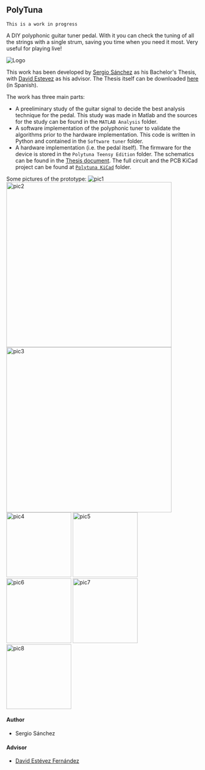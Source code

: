 PolyTuna
-----

    This is a work in progress
    
A DIY polyphonic guitar tuner pedal. With it you can check the tuning of all the strings with a single strum, saving you time when you need it most. Very useful for playing live!

![Logo](doc/img/lots-of-tuna-fish.png)

This work has been developed by [Sergio Sánchez](https://github.com/SerjSanchez) as his Bachelor's Thesis, with [David Estevez](https://github.com/David-Estevez) as his advisor. The Thesis itself can be downloaded [here](https://github.com/UC3Music/PolyTuna/raw/master/Memoria.pdf) (in Spanish).

The work has three main parts:

* A preeliminary study of the guitar signal to decide the best analysis technique for the pedal. This study was made in Matlab and the sources for the study can be found in the `MATLAB Analysis` folder.
* A software implementation of the polyphonic tuner to validate the algorithms prior to the hardware implementation. This code is written in Python and contained in the `Software tuner` folder.
* A hardware implementation (i.e. the pedal itself). The firmware for the device is stored in the `Polytuna Teensy Edition` folder. The schematics can be found in the [Thesis document](https://github.com/UC3Music/PolyTuna/raw/master/Memoria.pdf). The full circuit and the PCB KiCad project can be found at [`Polytuna KiCad`](https://github.com/UC3Music/PolyTuna/tree/master/Polytuna%20KiCad) folder.

Some pictures of the prototype:
<img src="doc/img/Polytuna PCB v1 photos/Polytuna_01.JPG" alt="pic1">
<img src="doc/img/Polytuna PCB v1 photos/Polytuna_02.JPG" width="433x" alt="pic2">
<img src="doc/img/Polytuna PCB v1 photos/Polytuna_03.JPG" width="433px" alt="pic3">
<img src="doc/img/Polytuna PCB v1 photos/Polytuna_04.JPG" width="170px" alt="pic4">
<img src="doc/img/Polytuna PCB v1 photos/Polytuna_05.JPG" width="170px" alt="pic5">
<img src="doc/img/Polytuna PCB v1 photos/Polytuna_06.JPG" width="170px" alt="pic6">
<img src="doc/img/Polytuna PCB v1 photos/Polytuna_07.JPG" width="170px" alt="pic7">
<img src="doc/img/Polytuna PCB v1 photos/Polytuna_08.JPG" width="170px" alt="pic8">

#### Author
	
* Sergio Sánchez 

#### Advisor
    
*  [David Estévez Fernández](https://github.com/David-Estevez)
